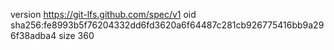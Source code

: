 version https://git-lfs.github.com/spec/v1
oid sha256:fe8993b5f76204332dd6fd3620a6f64487c281cb926775416bb9a296f38adba4
size 360
